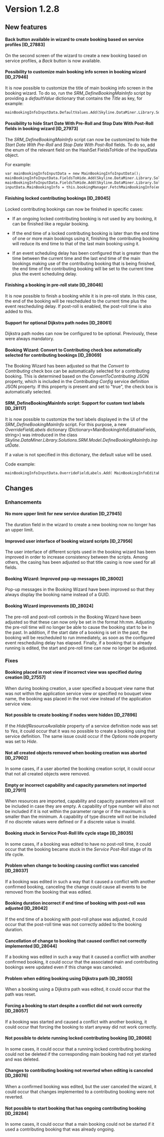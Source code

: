 # Version 1.2.8

## New features

#### Back button available in wizard to create booking based on service profiles \[ID_27883\]

On the second screen of the wizard to create a new booking based on service profiles, a *Back* button is now available.

#### Possibility to customize main booking info screen in booking wizard \[ID_27946\]

It is now possible to customize the title of main booking info screen in the booking wizard. To do so, run the *SRM_DefineBookingMainInfo* script by providing a *defaultValue* dictionary that contains the *Title* as key, for example:

```txt
mainBookingInfoInputData.DefaultValues.Add(Skyline.DataMiner.Library.Solutions.SRM.Model.DefineBookingMainInfo.MainBookingInfoEditableFields.Title, "Custom Title");
```

#### Possibility to hide Start Date With Pre-Roll and Stop Date With Post-Roll fields in booking wizard \[ID_27973\]

The *SRM_DefineBookingMainInfo* script can now be customized to hide the *Start Date With Pre-Roll* and *Stop Date With Post-Roll* fields. To do so, add the enum of the relevant field on the HashSet FieldsToHide of the InputData object.

For example:

```txt
var mainBookingInfoInputData = new MainBookingInfoInputData();
mainBookingInfoInputData.FieldsToHide.Add(Skyline.DataMiner.Library.Solutions.SRM.Model.DefineBookingMainInfo.MainBookingInfoEditableFields.EndDateWithPostRoll);
mainBookingInfoInputData.FieldsToHide.Add(Skyline.DataMiner.Library.Solutions.SRM.Model.DefineBookingMainInfo.MainBookingInfoEditableFields.StartDateWithPreRoll);
inputData.MainBookingInfo = this.bookingManager.FetchMainBookingInfo(engine, mainBookingInfoInputData);
```

#### Finishing locked contributing bookings \[ID_28045\]

Locked contributing bookings can now be finished in specific cases:

- If an ongoing locked contributing booking is not used by any booking, it can be finished like a regular booking.

- If the end time of a locked contributing booking is later than the end time of one or more main bookings using it, finishing the contributing booking will reduce its end time to that of the last main booking using it.

- If an event scheduling delay has been configured that is greater than the time between the current time and the last end time of the main bookings making use of the contributing booking that is being finished, the end time of the contributing booking will be set to the current time plus the event scheduling delay.

#### Finishing a booking in pre-roll state \[ID_28046\]

It is now possible to finish a booking while it is in pre-roll state. In this case, the end of the booking will be rescheduled to the current time plus the event rescheduling delay. If post-roll is enabled, the post-roll time is also added to this.

#### Support for optional Dijkstra path nodes \[ID_28061\]

Dijkstra path nodes can now be configured to be optional. Previously, these were always mandatory.

#### Booking Wizard: Convert to Contributing check box automatically selected for contributing bookings \[ID_28069\]

The Booking Wizard has been adjusted so that the *Convert to Contributing* check box can be automatically selected for a contributing booking. This is determined based on the *ConvertToContributing* JSON property, which is included in the *Contributing Config* service definition JSON property. If this property is present and set to "true", the check box is automatically selected.

#### SRM_DefineBookingMainInfo script: Support for custom text labels \[ID_28117\]

It is now possible to customize the text labels displayed in the UI of the *SRM_DefineBookingMainInfo* script. For this purpose, a new *OverrideFieldLabels* dictionary (Dictionary\<MainBookingInfoEditableFields, string>) was introduced in the class *Skyline.DataMiner.Library.Solutions.SRM.Model.DefineBookingMainInfo.InputDate*.

If a value is not specified in this dictionary, the default value will be used.

Code example:

```txt
mainBookingInfoInputData.OverrideFieldLabels.Add( MainBookingInfoEditableFields.BouquetViewName, "A Diferent Bouquet View Name" );
```

## Changes

### Enhancements

#### No more upper limit for new service duration \[ID_27945\]

The duration field in the wizard to create a new booking now no longer has an upper limit.

#### Improved user interface of booking wizard scripts \[ID_27956\]

The user interface of different scripts used in the booking wizard has been improved in order to increase consistency between the scripts. Among others, the casing has been adjusted so that title casing is now used for all fields.

#### Booking Wizard: Improved pop-up messages \[ID_28002\]

Pop-up messages in the Booking Wizard have been improved so that they always display the booking name instead of a GUID.

#### Booking Wizard improvements \[ID_28024\]

The pre-roll and post-roll controls in the Booking Wizard have been adjusted so that these can now only be set in the format hh:mm. Adjusting the pre-roll time will no longer be able to cause the booking start to be in the past. In addition, if the start date of a booking is set in the past, the booking will be rescheduled to run immediately, as soon as the configured event rescheduling delay has elapsed. Finally, if a booking that is already running is edited, the start and pre-roll time can now no longer be adjusted.

### Fixes

#### Booking placed in root view if incorrect view was specified during creation \[ID_27557\]

When during booking creation, a user specified a bouquet view name that was not within the application service view or specified no bouquet view name, the booking was placed in the root view instead of the application service view.

#### Not possible to create booking if nodes were hidden \[ID_27896\]

If the *HideIfResourceAvailable* property of a service definition node was set to *Yes*, it could occur that it was no possible to create a booking using that service definition. The same issue could occur if the *Options* node property was set to *Hide*.

#### Not all created objects removed when booking creation was aborted \[ID_27902\]

In some cases, if a user aborted the booking creation script, it could occur that not all created objects were removed.

#### Empty or incorrect capability and capacity parameters not imported \[ID_27911\]

When resources are imported, capability and capacity parameters will not be included in case they are empty. A capability of type number will also not be included if it is not within the parameter range or if the maximum is smaller than the minimum. A capability of type discrete will not be included if no discrete values were defined or if a discrete value is invalid.

#### Booking stuck in Service Post-Roll life cycle stage \[ID_28035\]

In some cases, if a booking was edited to have no post-roll time, it could occur that the booking became stuck in the *Service Post-Roll* stage of its life cycle.

#### Problem when change to booking causing conflict was canceled \[ID_28037\]

If a booking was edited in such a way that it caused a conflict with another confirmed booking, canceling the change could cause all events to be removed from the booking that was edited.

#### Booking duration incorrect if end time of booking with post-roll was adjusted \[ID_28042\]

If the end time of a booking with post-roll phase was adjusted, it could occur that the post-roll time was not correctly added to the booking duration.

#### Cancellation of change to booking that caused conflict not correctly implemented \[ID_28044\]

If a booking was edited in such a way that it caused a conflict with another confirmed booking, it could occur that the associated main and contributing bookings were updated even if this change was canceled.

#### Problem when editing booking using Dijkstra path \[ID_28055\]

When a booking using a Dijkstra path was edited, it could occur that the path was reset.

#### Forcing a booking to start despite a conflict did not work correctly \[ID_28057\]

If a booking was started and caused a conflict with another booking, it could occur that forcing the booking to start anyway did not work correctly.

#### Not possible to delete running locked contributing booking \[ID_28068\]

In some cases, it could occur that a running locked contributing booking could not be deleted if the corresponding main booking had not yet started and was deleted.

#### Changes to contributing booking not reverted when editing is canceled \[ID_28076\]

When a confirmed booking was edited, but the user canceled the wizard, it could occur that changes implemented to a contributing booking were not reverted.

#### Not possible to start booking that has ongoing contributing booking \[ID_28284\]

In some cases, it could occur that a main booking could not be started if it used a contributing booking that was already ongoing.
